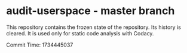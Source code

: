 # audit-userspace - master branch

This repository contains the frozen state of the repository.
Its history is cleared. It is used only for static code
analysis with Codacy.

Commit Time: 1734445037